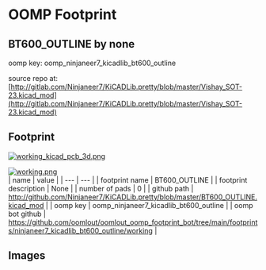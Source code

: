 # OOMP Footprint  
## BT600_OUTLINE  by none  
  
oomp key: oomp_ninjaneer7_kicadlib_bt600_outline  
  
source repo at: [http://gitlab.com/Ninjaneer7/KiCADLib.pretty/blob/master/Vishay_SOT-23.kicad_mod](http://gitlab.com/Ninjaneer7/KiCADLib.pretty/blob/master/Vishay_SOT-23.kicad_mod)  
## Footprint  
  
[![working_kicad_pcb_3d.png](working_kicad_pcb_3d_600.png)](working_kicad_pcb_3d.png)  
  
[![working.png](working_600.png)](working.png)  
| name | value | 
| --- | --- | 
| footprint name | BT600_OUTLINE | 
| footprint description | None | 
| number of pads | 0 | 
| github path | http://github.com/Ninjaneer7/KiCADLib.pretty/blob/master/BT600_OUTLINE.kicad_mod | 
| oomp key | oomp_ninjaneer7_kicadlib_bt600_outline | 
| oomp bot github | https://github.com/oomlout/oomlout_oomp_footprint_bot/tree/main/footprints/ninjaneer7_kicadlib_bt600_outline/working | 
## Images  
